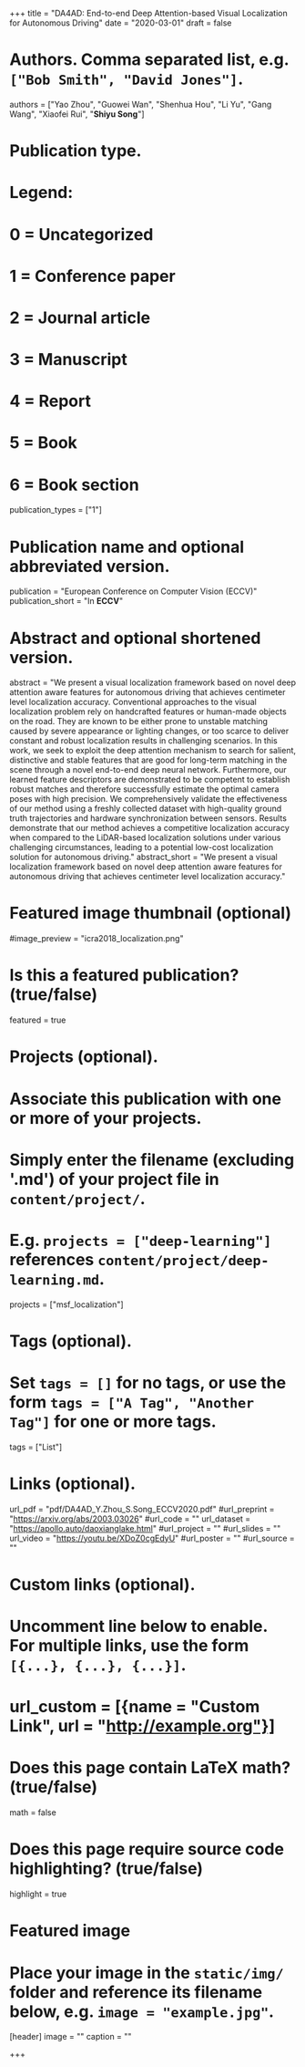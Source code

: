+++
title = "DA4AD: End-to-end Deep Attention-based Visual Localization for Autonomous Driving"
date = "2020-03-01"
draft = false

# Authors. Comma separated list, e.g. `["Bob Smith", "David Jones"]`.
authors = ["Yao Zhou", "Guowei Wan", "Shenhua Hou", "Li Yu", "Gang Wang", "Xiaofei Rui", "**Shiyu Song**"]

# Publication type.
# Legend:
# 0 = Uncategorized
# 1 = Conference paper
# 2 = Journal article
# 3 = Manuscript
# 4 = Report
# 5 = Book
# 6 = Book section
publication_types = ["1"]

# Publication name and optional abbreviated version.
publication = "European Conference on Computer Vision (ECCV)"
publication_short = "In **ECCV**"

# Abstract and optional shortened version.
abstract = "We present a visual localization framework based on novel deep attention aware features for autonomous driving that achieves centimeter level localization accuracy. Conventional approaches to the visual localization problem rely on handcrafted features or human-made objects on the road. They are known to be either prone to unstable matching caused by severe appearance or lighting changes, or too scarce to deliver constant and robust localization results in challenging scenarios. In this work, we seek to exploit the deep attention mechanism to search for salient, distinctive and stable features that are good for long-term matching in the scene through a novel end-to-end deep neural network. Furthermore, our learned feature descriptors are demonstrated to be competent to establish robust matches and therefore successfully estimate the optimal camera poses with high precision. We comprehensively validate the effectiveness of our method using a freshly collected dataset with high-quality ground truth trajectories and hardware synchronization between sensors. Results demonstrate that our method achieves a competitive localization accuracy when compared to the LiDAR-based localization solutions under various challenging circumstances, leading to a potential low-cost localization solution for autonomous driving."
abstract_short = "We present a visual localization framework based on novel deep attention aware features for autonomous driving that achieves centimeter level localization accuracy."

# Featured image thumbnail (optional)
#image_preview = "icra2018_localization.png"

# Is this a featured publication? (true/false)
featured = true

# Projects (optional).
#   Associate this publication with one or more of your projects.
#   Simply enter the filename (excluding '.md') of your project file in `content/project/`.
#   E.g. `projects = ["deep-learning"]` references `content/project/deep-learning.md`.
projects = ["msf_localization"]

# Tags (optional).
#   Set `tags = []` for no tags, or use the form `tags = ["A Tag", "Another Tag"]` for one or more tags.
tags = ["List"]

# Links (optional).
url_pdf = "pdf/DA4AD_Y.Zhou_S.Song_ECCV2020.pdf"
#url_preprint = "https://arxiv.org/abs/2003.03026"
#url_code = ""
url_dataset = "https://apollo.auto/daoxianglake.html"
#url_project = ""
#url_slides = ""
url_video = "https://youtu.be/XDoZ0cgEdyU"
#url_poster = ""
#url_source = ""

# Custom links (optional).
#   Uncomment line below to enable. For multiple links, use the form `[{...}, {...}, {...}]`.
# url_custom = [{name = "Custom Link", url = "http://example.org"}]

# Does this page contain LaTeX math? (true/false)
math = false

# Does this page require source code highlighting? (true/false)
highlight = true

# Featured image
# Place your image in the `static/img/` folder and reference its filename below, e.g. `image = "example.jpg"`.
[header]
image = ""
caption = ""

+++
